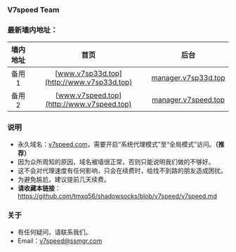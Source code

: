### V7speed Team
### 最新墙内地址：

| 墙内地址 | 首页 | 后台 |
| :--------: | :-----: | :----: |
| 备用1 | [www.v7sp33d.top](http://www.v7sp33d.top) | [manager.v7sp33d.top](http://manager.v7sp33d.top) |
| 备用2 | [www.v7speed.top](http://www.v7speed.top) | [manager.v7speed.top](http://manager.v7speed.top) |

### 说明
- 永久域名：[v7speed.com](http://v7speed.com/)，需要开启“系统代理模式”至“全局模式”访问。**（推荐）**
- 因为众所周知的原因，域名被墙很正常，否则只能说明我们做的不够好。
- 这不会对代理速度有任何影响，只会在续费时，给找不到路的朋友造成困扰。
- 为避免尴尬，建议提前几天续费。
- **请收藏本链接**：<https://github.com/tmxq56/shadowsocks/blob/v7speed/v7speed.md>
### 关于
- 有任何疑问，请联系我们。
- Email：v7speed@ssmgr.com
